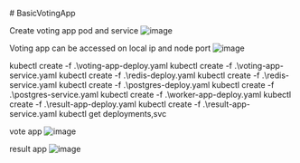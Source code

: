 ﻿﻿# BasicVotingApp

Create voting app pod and service
![image](https://github.com/user-attachments/assets/1539f883-d1ae-4bd6-9976-d1b35ebd2509)

Voting app can be accessed on local ip and node port
![image](https://github.com/user-attachments/assets/f7c89853-fc24-4ead-9617-395321065438)

kubectl create -f .\voting-app-deploy.yaml
kubectl create -f .\voting-app-service.yaml
kubectl create -f .\redis-deploy.yaml
kubectl create -f .\redis-service.yaml
kubectl create -f .\postgres-deploy.yaml
kubectl create -f .\postgres-service.yaml
kubectl create -f .\worker-app-deploy.yaml 
kubectl create -f .\result-app-deploy.yaml
kubectl create -f .\result-app-service.yaml
kubectl get deployments,svc 


vote app
![image](https://github.com/user-attachments/assets/ca900814-c7a9-4a20-aa14-29e4db696d7b)

result app
![image](https://github.com/user-attachments/assets/003f58a9-f14f-47f8-8ed6-bd825b16132a)
